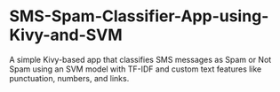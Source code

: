 # SMS-Spam-Classifier-App-using-Kivy-and-SVM
A simple Kivy-based app that classifies SMS messages as Spam or Not Spam using an SVM model with TF-IDF and custom text features like punctuation, numbers, and links.
